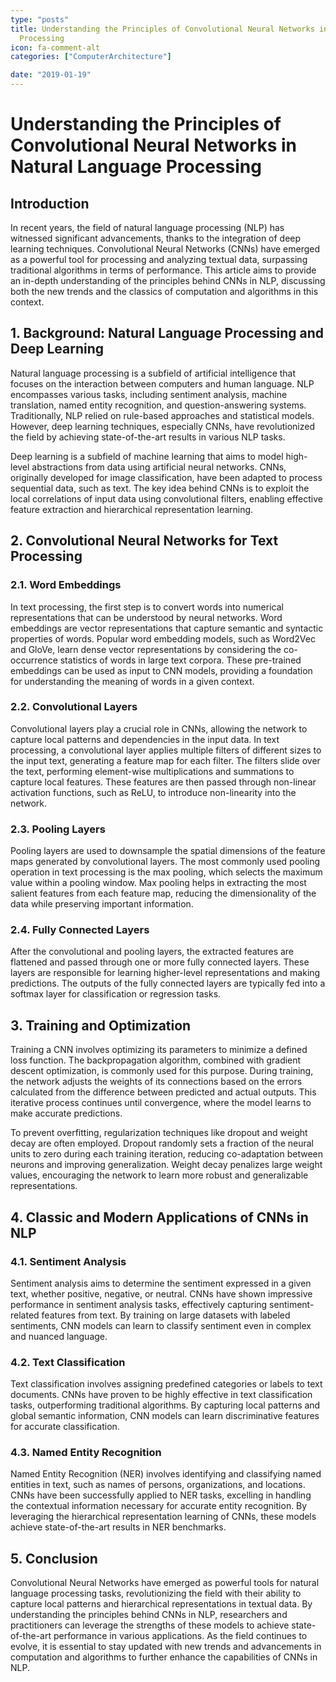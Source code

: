 ```yaml
---
type: "posts"
title: Understanding the Principles of Convolutional Neural Networks in Natural Language
  Processing
icon: fa-comment-alt
categories: ["ComputerArchitecture"]

date: "2019-01-19"
---
```




# Understanding the Principles of Convolutional Neural Networks in Natural Language Processing

## Introduction

In recent years, the field of natural language processing (NLP) has witnessed significant advancements, thanks to the integration of deep learning techniques. Convolutional Neural Networks (CNNs) have emerged as a powerful tool for processing and analyzing textual data, surpassing traditional algorithms in terms of performance. This article aims to provide an in-depth understanding of the principles behind CNNs in NLP, discussing both the new trends and the classics of computation and algorithms in this context.

## 1. Background: Natural Language Processing and Deep Learning

Natural language processing is a subfield of artificial intelligence that focuses on the interaction between computers and human language. NLP encompasses various tasks, including sentiment analysis, machine translation, named entity recognition, and question-answering systems. Traditionally, NLP relied on rule-based approaches and statistical models. However, deep learning techniques, especially CNNs, have revolutionized the field by achieving state-of-the-art results in various NLP tasks.

Deep learning is a subfield of machine learning that aims to model high-level abstractions from data using artificial neural networks. CNNs, originally developed for image classification, have been adapted to process sequential data, such as text. The key idea behind CNNs is to exploit the local correlations of input data using convolutional filters, enabling effective feature extraction and hierarchical representation learning.

## 2. Convolutional Neural Networks for Text Processing

### 2.1. Word Embeddings

In text processing, the first step is to convert words into numerical representations that can be understood by neural networks. Word embeddings are vector representations that capture semantic and syntactic properties of words. Popular word embedding models, such as Word2Vec and GloVe, learn dense vector representations by considering the co-occurrence statistics of words in large text corpora. These pre-trained embeddings can be used as input to CNN models, providing a foundation for understanding the meaning of words in a given context.

### 2.2. Convolutional Layers

Convolutional layers play a crucial role in CNNs, allowing the network to capture local patterns and dependencies in the input data. In text processing, a convolutional layer applies multiple filters of different sizes to the input text, generating a feature map for each filter. The filters slide over the text, performing element-wise multiplications and summations to capture local features. These features are then passed through non-linear activation functions, such as ReLU, to introduce non-linearity into the network.

### 2.3. Pooling Layers

Pooling layers are used to downsample the spatial dimensions of the feature maps generated by convolutional layers. The most commonly used pooling operation in text processing is the max pooling, which selects the maximum value within a pooling window. Max pooling helps in extracting the most salient features from each feature map, reducing the dimensionality of the data while preserving important information.

### 2.4. Fully Connected Layers

After the convolutional and pooling layers, the extracted features are flattened and passed through one or more fully connected layers. These layers are responsible for learning higher-level representations and making predictions. The outputs of the fully connected layers are typically fed into a softmax layer for classification or regression tasks.

## 3. Training and Optimization

Training a CNN involves optimizing its parameters to minimize a defined loss function. The backpropagation algorithm, combined with gradient descent optimization, is commonly used for this purpose. During training, the network adjusts the weights of its connections based on the errors calculated from the difference between predicted and actual outputs. This iterative process continues until convergence, where the model learns to make accurate predictions.

To prevent overfitting, regularization techniques like dropout and weight decay are often employed. Dropout randomly sets a fraction of the neural units to zero during each training iteration, reducing co-adaptation between neurons and improving generalization. Weight decay penalizes large weight values, encouraging the network to learn more robust and generalizable representations.

## 4. Classic and Modern Applications of CNNs in NLP

### 4.1. Sentiment Analysis

Sentiment analysis aims to determine the sentiment expressed in a given text, whether positive, negative, or neutral. CNNs have shown impressive performance in sentiment analysis tasks, effectively capturing sentiment-related features from text. By training on large datasets with labeled sentiments, CNN models can learn to classify sentiment even in complex and nuanced language.

### 4.2. Text Classification

Text classification involves assigning predefined categories or labels to text documents. CNNs have proven to be highly effective in text classification tasks, outperforming traditional algorithms. By capturing local patterns and global semantic information, CNN models can learn discriminative features for accurate classification.

### 4.3. Named Entity Recognition

Named Entity Recognition (NER) involves identifying and classifying named entities in text, such as names of persons, organizations, and locations. CNNs have been successfully applied to NER tasks, excelling in handling the contextual information necessary for accurate entity recognition. By leveraging the hierarchical representation learning of CNNs, these models achieve state-of-the-art results in NER benchmarks.

## 5. Conclusion

Convolutional Neural Networks have emerged as powerful tools for natural language processing tasks, revolutionizing the field with their ability to capture local patterns and hierarchical representations in textual data. By understanding the principles behind CNNs in NLP, researchers and practitioners can leverage the strengths of these models to achieve state-of-the-art performance in various applications. As the field continues to evolve, it is essential to stay updated with new trends and advancements in computation and algorithms to further enhance the capabilities of CNNs in NLP.